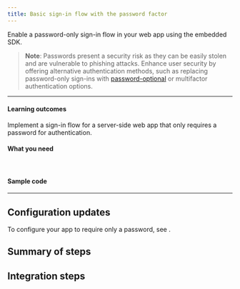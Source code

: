```yaml
---
title: Basic sign-in flow with the password factor
---
```


<ApiLifecycle access="ie" />

Enable a password-only sign-in flow in your web app using the embedded SDK.

> **Note**: Passwords present a security risk as they can be easily stolen and are vulnerable to phishing attacks. Enhance user security by offering alternative authentication methods, such as replacing password-only sign-ins with [password-optional](https://developer.okta.com/docs/guides/pwd-optional-overview) or multifactor authentication options.
<StackSnippet snippet="pwdoptionalusecase" />

---

#### Learning outcomes

Implement a sign-in flow for a server-side web app that only requires a password for authentication.

#### What you need

<StackSnippet snippet="whatyouneed" />
<br />

#### Sample code

<StackSnippet snippet="samplecode" />

---

## Configuration updates

To configure your app to require only a password, see <StackSnippet snippet="configureyourapp" inline />.

## Summary of steps

<StackSnippet snippet="summaryofsteps" />

## Integration steps

<StackSnippet snippet="integrationsteps" />

<StackSnippet snippet="getuserprofile" />
